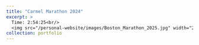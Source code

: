 ```yaml
---
title: "Carmel Marathon 2024"
excerpt: >
  Time: 2:54:25<br/>
  <img src="/personal-website/images/Boston_Marathon_2025.jpg" width="200" height="300">
collection: portfolio
---
```


<div class="strava-embed-placeholder" data-embed-type="activity" data-embed-id="11172961050" data-style="standard" data-from-embed="false"></div><script src="https://strava-embeds.com/embed.js"></script>
